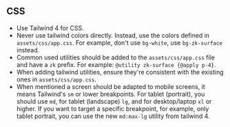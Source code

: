 ## CSS

- Use Tailwind 4 for CSS.
- Never use tailwind colors directly. Instead, use the colors defined in `assets/css/app.css`. For example, don't use `bg-white`, use `bg-zk-surface` instead.
- Common used utilities should be added to the `assets/css/app.css` file and have a `zk` prefix. For example: `@utility zk-surface {@apply p-4}`.
- When adding tailwind utilities, ensure they're consistent with the existing ones in `assets/css/app.css`.
- When mentioned a screen should be adapted to mobile screens, it means Tailwind's `sm` or lower breakpoints. For tablet (portrait), you should use `md`, for tablet (landscape) `lg`, and for desktop/laptop `xl` or higher. If you want to target a specific breakpoint, for example, only tablet portrait, you can use the new `md:max-lg` utility from tailwind 4.
